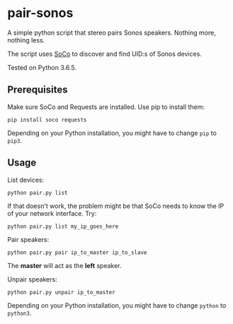 # pair-sonos
A simple python script that stereo pairs Sonos speakers. Nothing more, nothing less.

The script uses [SoCo](https://github.com/SoCo/SoCo) to discover and find UID:s of Sonos devices.

Tested on Python 3.6.5.

## Prerequisites

Make sure SoCo and Requests are installed. Use pip to install them:

```
pip install soco requests
```

Depending on your Python installation, you might have to change `pip` to `pip3`.

## Usage

List devices:
```
python pair.py list
```

If that doesn't work, the problem might be that SoCo needs to know the IP of your network interface. Try:
```
python pair.py list my_ip_goes_here
```

Pair speakers:
```
python pair.py pair ip_to_master ip_to_slave
```

The **master** will act as the **left** speaker.

Unpair speakers:
```
python pair.py unpair ip_to_master
```

Depending on your Python installation, you might have to change `python` to `python3`.

